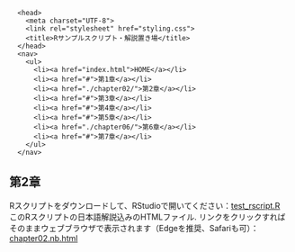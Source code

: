 ```HMTL
  <head>
    <meta charset="UTF-8">
    <link rel="stylesheet" href="styling.css">
    <title>Rサンプルスクリプト・解説置き場</title>
  </head>
  <nav>
    <ul>
      <li><a href="index.html">HOME</a></li>
      <li><a href="#">第1章</a></li>
      <li><a href="./chapter02/">第2章</a></li>
      <li><a href="#">第3章</a></li>
      <li><a href="#">第4章</a></li>
      <li><a href="#">第5章</a></li>
      <li><a href="./chapter06/">第6章</a></li>
      <li><a href="#">第7章</a></li>
    </ul>
  </nav>
```
## 第2章
Rスクリプトをダウンロードして、RStudioで開いてください：[test_rscript.R](https://tksmiki.github.io/test_R/test_rscript.R) <br>
このRスクリプトの日本語解説込みのHTMLファイル. リンクをクリックすればそのままウェブブラウザで表示されます（Edgeを推奨、Safariも可）：[chapter02.nb.html](https://tksmiki.github.io/test_R/chapter02.nb.html) <br>
